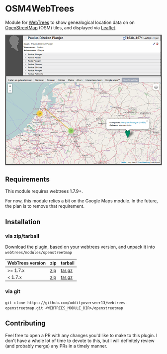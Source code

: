 # OSM4WebTrees
Module for [WebTrees](http://webtrees.net) to show genealogical location data on on [OpenStreetMap](openstreetsmap.org) (OSM) tiles, and displayed via [Leaflet](leafletjs.com).

![Screenshot](screenshot.png)

## Requirements
This module requires webtrees 1.7.9+.

For now, this module relies a bit on the Google Maps module. In the future, the plan is to remove that requirement.

## Installation
### via zip/tarball
Download the plugin, based on your webtrees version, and unpack it into `webtrees/modules/openstreetmap`

| WebTrees version | zip | tarball |
|------------------|-----|---------|
| >= 1.7.x         | [zip](https://github.com/dkniffin/webtrees-openstreetmap/archive/v1.8.zip) | [tar.gz](https://github.com/dkniffin/webtrees-openstreetmap/archive/v1.8.tar.gz) |
| < 1.7.x          | [zip](https://github.com/dkniffin/webtrees-openstreetmap/archive/v1.6.zip) | [tar.gz](https://github.com/dkniffin/webtrees-openstreetmap/archive/v1.6.tar.gz) |

### via git

`git clone https://github.com/oddityoverseer13/webtrees-openstreetmap.git <WEBTREES_MODULE_DIR>/openstreetmap`

## Contributing

Feel free to open a PR with any changes you'd like to make to this plugin. I don't have a whole lot of time to devote to this, but I will definitely review (and probably merge) any PRs in a timely manner.
